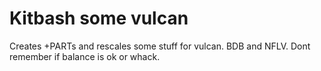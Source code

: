 # Kitbash some vulcan

Creates +PARTs and rescales some stuff for vulcan. BDB and NFLV. Dont remember if balance is ok or whack.
